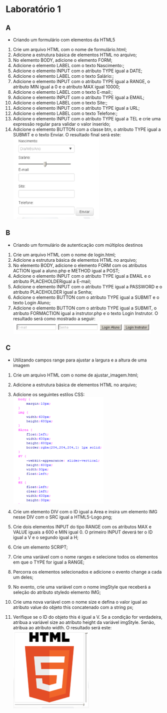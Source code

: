 # Laboratório 1 
## A 
-   Criando um formulário com elementos da HTML5
1. Crie um arquivo HTML com o nome de formulário.html;
2. Adicione a estrutura básica de elementos HTML no arquivo;
3. No elemento BODY, adicione o elemento FORM;
4. Adicione o elemento LABEL com o texto Nascimento:;
5. Adicione o elemento INPUT com o atributo TYPE igual a DATE;
6. Adicione o elemento LABEL com o texto Salário:;
7. Adicione o elemento INPUT com o atributo TYPE igual a RANGE, o atributo MIN igual a 0 e o atributo MAX igual 10000;
8. Adicione o elemento LABEL com o texto E-mail:;
9. Adicione o elemento INPUT com o atributo TYPE igual a EMAIL;
10. Adicione o elemento LABEL com o texto Site:;
11. Adicione o elemento INPUT com o atributo TYPE igual a URL;
12. Adicione o elemento LABEL com o texto Telefone:;
13. Adicione o elemento INPUT com o atributo TYPE igual a TEL e crie uma expressão regular para validar o valor inserido;
14. Adicione o elemento BUTTON com a classe btn, o atributo TYPE igual a SUBMIT e o texto Enviar. O resultado final será este:
![imagem aula10A](../imgs/img-aula10A.png)

## B 
- Criando um formulário de autenticação com múltiplos destinos
1. Crie um arquivo HTML com o nome de login.html;
2. Adicione a estrutura básica de elementos HTML no arquivo;
3. No elemento BODY, adicione o elemento FORM com os atributos ACTION igual a aluno.php e METHOD igual a POST;
4. Adicione o elemento INPUT com o atributo TYPE igual a EMAIL e o atributo PLACEHOLDERigual a E-mail;
5.  Adicione  o  elemento  INPUT  com  o  atributo  TYPE  igual  a  PASSWORD  e  o  atributo  PLACEHOLDER igual a Senha;
6. Adicione o elemento BUTTON com o atributo TYPE igual a SUBMIT e o texto Login Aluno;
7. Adicione o elemento BUTTON com o atributo TYPE igual a SUBMIT, o atributo FORMACTION igual a instrutor.php e o texto Login Instrutor. O resultado será como mostrado a seguir:
![imagem aula10B](../imgs/img-aula10B.png)

## C
- Utilizando campos range para ajustar a largura e a altura de uma imagem
1. Crie um arquivo HTML com o nome de ajustar_imagem.html;
2. Adicione a estrutura básica de elementos HTML no arquivo;
3. Adicione os seguintes estilos CSS:
![imagem aula10C-css](../imgs/img-aula10C-css.png)

4. Crie um elemento DIV com o ID igual a Area e insira um elemento IMG nesse DIV com o SRC igual a HTML5-Logo.png;
5. Crie dois elementos INPUT do tipo RANGE com os atributos MAX e VALUE iguais a 600 e MIN igual 0. O primeiro INPUT deverá ter o ID igual a V e o segundo igual a H;
6. Crie um elemento SCRIPT;
7. Crie uma variável com o nome ranges e selecione todos os elementos em que o TYPE for igual a RANGE;
8. Percorra os elementos selecionados e adicione o evento change a cada um deles;
9. No evento, crie uma variável com o nome imgStyle que receberá a seleção do atributo styledo elemento IMG;
10. Crie uma nova variável com o nome size e defina o valor igual ao atributo value do objeto this concatenado com a string px;
11. Verifique se o ID do objeto this é igual a V. Se a condição for verdadeira, atribua a variável size ao atributo height da variável imgStyle. Senão, atribua ao atributo width. O resultado será este:
![imagem aula10C](../imgs/img-aula10C.png)